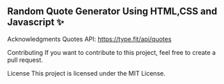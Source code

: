 ## Random Quote Generator Using HTML,CSS and Javascript ✨

Acknowledgments
Quotes API: https://type.fit/api/quotes

Contributing
If you want to contribute to this project, feel free to create a pull request.

License
This project is licensed under the MIT License.
